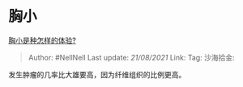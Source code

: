 # 胸小
[胸小是种怎样的体验?](https://www.zhihu.com/question/26652553/answer/1015508266)

> Author: #NellNell
> Last update: *21/08/2021*
> Link:
> Tag:
> 沙海拾金:

发生肿瘤的几率比大雄要高，因为纤维组织的比例更高。
